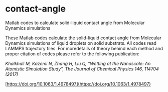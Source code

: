 # contact-angle
Matlab codes to calculate solid-liquid contact angle from Molecular Dynamics simulations

These Matlab codes calculate the solid-liquid contact angle from Molecular Dynamics simulations of liquid droplets on solid substrats. All codes read LAMMPS trajectory files. For moredetails of theory behind each method and proper citation of codes please refer to the following publication:

*Khalkhali M, Kazemi N, Zhang H, Liu Q, “Wetting at the Nanoscale: An Atomistic Simulation Study”, The Journal of Chemical Physics 146, 114704 (2017)*

[https://doi.org/10.1063/1.4978497](https://doi.org/10.1063/1.4978497)
